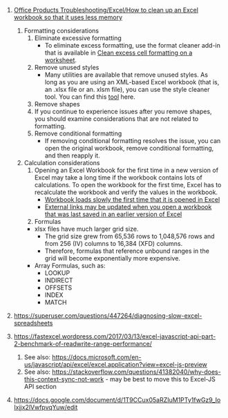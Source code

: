1. [Office Products Troubleshooting/Excel/How to clean up an Excel workbook so that it uses less memory](https://docs.microsoft.com/en-us/office/troubleshoot/excel/clean-workbook-less-memory)
   1. Formatting considerations
      1. Eliminate excessive formatting
         - To eliminate excess formatting, use the format cleaner add-in that is available in [Clean excess cell formatting on a worksheet](https://support.office.com/article/clean-excess-cell-formatting-on-a-worksheet-e744c248-6925-4e77-9d49-4874f7474738).
      2. Remove unused styles
         - Many utilities are available that remove unused styles. As long as you are using an XML-based Excel workbook (that is, an .xlsx file or an. xlsm file), you can use the style cleaner tool. You can find this [tool](https://sergeig888.wordpress.com/2011/03/21/net4-0-version-of-the-xlstylestool-is-now-available/) here.
      3. Remove shapes
      4. If you continue to experience issues after you remove shapes, you should examine considerations that are not related to formatting.
      5. Remove conditional formatting
         - If removing conditional formatting resolves the issue, you can open the original workbook, remove conditional formatting, and then reapply it.
   2. Calculation considerations
      1. Opening an Excel Workbook for the first time in a new version of Excel may take a long time if the workbook contains lots of calculations. To open the workbook for the first time, Excel has to recalculate the workbook and verify the values in the workbook.
         - [Workbook loads slowly the first time that it is opened in Excel](https://support.microsoft.com/help/210162)
         - [External links may be updated when you open a workbook that was last saved in an earlier version of Excel](https://support.microsoft.com/help/925893)
      2. Formulas
        - xlsx files have much larger grid size.
            - The grid size grew from 65,536 rows to 1,048,576 rows and from 256 (IV) columns to 16,384 (XFD) columns.  
            - Therefore, formulas that reference unbound ranges in the grid will become exponentially more expensive.  
         - Array Formulas, such as:
            * LOOKUP
            * INDIRECT 
            * OFFSETS
            * INDEX
            * MATCH
         
2. https://superuser.com/questions/447264/diagnosing-slow-excel-spreadsheets
3. https://fastexcel.wordpress.com/2017/03/13/excel-javascript-api-part-2-benchmark-of-readwrite-range-performance/
   1. See also: https://docs.microsoft.com/en-us/javascript/api/excel/excel.application?view=excel-js-preview
   2. See also: https://stackoverflow.com/questions/41382040/why-does-this-context-sync-not-work - may be best to move this to Excel-JS API section
4. https://docs.google.com/document/d/1T9CCux05aRZIuM1PTy1fwGz9_IoIxjjx2lVwfpvqYuw/edit

